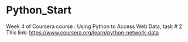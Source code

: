 # Python_Start
Week 4 of Coursera course : Using Python to Access Web Data, task # 2
This link: https://www.coursera.org/learn/python-network-data
